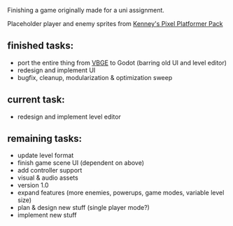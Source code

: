 Finishing a game originally made for a uni assignment.

Placeholder player and enemy sprites from [Kenney's Pixel Platformer Pack](https://kenney.nl/assets/pixel-platformer)

## finished tasks:
-  port the entire thing from [VBGE](https://github.com/tofimega/Very-Bad-Game-Engine) to Godot (barring old UI and level editor)
- redesign and implement UI
- bugfix, cleanup, modularization & optimization sweep

## current task:
- redesign and implement level editor

## remaining tasks:
- update level format
- finish game scene UI (dependent on above)
- add controller support
- visual & audio assets
- version 1.0 
- expand features (more enemies, powerups, game modes, variable level size)
- plan & design new stuff (single player mode?)
- implement new stuff
